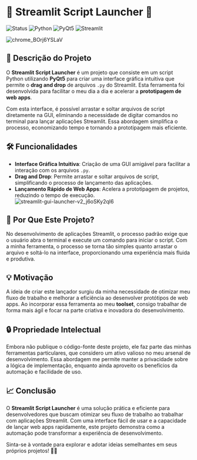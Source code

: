 # 🎉 Streamlit Script Launcher 🚀
![Status](https://img.shields.io/badge/status-active-brightgreen) ![Python](https://img.shields.io/badge/python-3.8%2B-blue) ![PyQt5](https://img.shields.io/badge/PyQt5-5.15.6-orange) ![Streamlit](https://img.shields.io/badge/Streamlit-0.85.0-lightblue)


![chrome_BOrj6YSLaV](https://github.com/user-attachments/assets/a67e1a3d-a5be-4e8b-83d9-a01fb192d6f5)



## 📜 Descrição do Projeto

O **Streamlit Script Launcher** é um projeto que consiste em um script Python utilizando **PyQt5** para criar uma interface gráfica intuitiva que permite o **drag and drop** de arquivos `.py` do Streamlit. Esta ferramenta foi desenvolvida para facilitar o meu dia a dia e acelerar a **prototipagem de web apps**.

Com esta interface, é possível arrastar e soltar arquivos de script diretamente na GUI, eliminando a necessidade de digitar comandos no terminal para lançar aplicações Streamlit. Essa abordagem simplifica o processo, economizando tempo e tornando a prototipagem mais eficiente.

## 🛠️ Funcionalidades

- **Interface Gráfica Intuitiva**: Criação de uma GUI amigável para facilitar a interação com os arquivos `.py`.
- **Drag and Drop**: Permite arrastar e soltar arquivos de script, simplificando o processo de lançamento das aplicações.
- **Lançamento Rápido de Web Apps**: Acelera a prototipagem de projetos, reduzindo o tempo de execução.
![streamlit-gui-launcher-v2_j6oSKy2qI6](https://github.com/user-attachments/assets/d7c774c2-adac-4684-9ad3-67eee5319fb0)


## 🚀 Por Que Este Projeto?

No desenvolvimento de aplicações Streamlit, o processo padrão exige que o usuário abra o terminal e execute um comando para iniciar o script. Com a minha ferramenta, o processo se torna tão simples quanto arrastar o arquivo e soltá-lo na interface, proporcionando uma experiência mais fluida e produtiva.

## 💡 Motivação

A ideia de criar este lançador surgiu da minha necessidade de otimizar meu fluxo de trabalho e melhorar a eficiência ao desenvolver protótipos de web apps. Ao incorporar essa ferramenta ao meu **toolset**, consigo trabalhar de forma mais ágil e focar na parte criativa e inovadora do desenvolvimento.

## 🔒 Propriedade Intelectual

Embora não publique o código-fonte deste projeto, ele faz parte das minhas ferramentas particulares, que considero um ativo valioso no meu arsenal de desenvolvimento. Essa abordagem me permite manter a privacidade sobre a lógica de implementação, enquanto ainda aproveito os benefícios da automação e facilidade de uso.

## 📈 Conclusão

O **Streamlit Script Launcher** é uma solução prática e eficiente para desenvolvedores que buscam otimizar seu fluxo de trabalho ao trabalhar com aplicações Streamlit. Com uma interface fácil de usar e a capacidade de lançar web apps rapidamente, este projeto demonstra como a automação pode transformar a experiência de desenvolvimento.

Sinta-se à vontade para explorar e adotar ideias semelhantes em seus próprios projetos! 🚀✨
